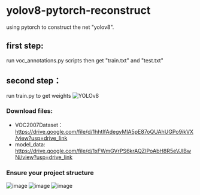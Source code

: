 # yolov8-pytorch-reconstruct
using pytorch to construct the net "yolov8".

## first step:
run voc_annotations.py scripts then get "train.txt" and "test.txt"

## second step：
run train.py to get weights
![YOLOv8](https://github.com/CharliiKo/yolov8-pytorch-reconstruct/assets/91622070/9c438d71-b7a2-4f12-938a-b0d29435acb1)

### Download files:
- VOC2007Dataset：https://drive.google.com/file/d/1hhtIfAdegyMlA5pE87oQUAhUGPo9ikVX/view?usp=drive_link
- model_data: https://drive.google.com/file/d/1xFWmGVrPS6krAQZIPoAbH8R5eVJlBwNi/view?usp=drive_link

### Ensure your project structure
![image](https://github.com/user-attachments/assets/0a8d82c2-14a8-4b10-b0a7-c39361303674)
![image](https://github.com/user-attachments/assets/d08783e1-25de-47bb-ac66-1bcf56dcb802)
![image](https://github.com/user-attachments/assets/a98f751d-ff5f-499c-a3be-62ccb637d366)
